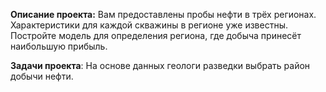 **Описание проекта:**
Вам предоставлены пробы нефти в трёх регионах. Характеристики для каждой скважины в регионе уже известны. Постройте модель для определения региона, где добыча принесёт наибольшую прибыль. 

**Задачи проекта**:
На основе данных геологи разведки выбрать район добычи нефти.
